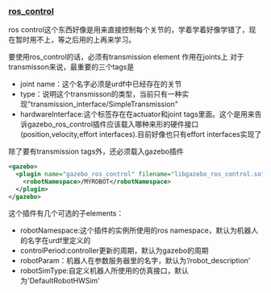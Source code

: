 ### [ros_control](http://gazebosim.org/tutorials/?tut=ros_control)
ros control这个东西好像是用来直接控制每个关节的，学着学着好像学错了，现在暂时用不上，等之后用的上再来学习。

要使用ros_control的话，必须有transmission element 作用在joints上
对于transmisson来说，最重要的三个tags是
* joint name：这个名字必须是urdf中已经存在的关节
* type：说明这个transmisson的类型，当前只有一种实现"transmission_interface/SimpleTransmission"
* hardwareInterface:这个标签存在在actuator和joint tags里面。这个是用来告诉gazebo_ros_control插件应该载入哪种来形的硬件接口(position,velocity,effort interfaces).目前好像也只有effort interfaces实现了

除了要有transmission tags外，还必须载入gazebo插件
```XML
<gazebo>
  <plugin name="gazebo_ros_control" filename="libgazebo_ros_control.so">
    <robotNamespace>/MYROBOT</robotNamespace>
  </plugin>
</gazebo>
```
这个插件有几个可选的子elements：
* robotNamespace:这个插件的实例所使用的ros namespace，默认为机器人的名字在urdf里定义的
* controlPeriod:controller更新的周期，默认为gazebo的周期
* robotParam：机器人在参数服务器里的名字，默认为‘/robot_description'
* robotSimType:自定义机器人所使用的仿真接口，默认为'DefaultRobotHWSim'
